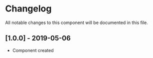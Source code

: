 # Changelog
All notable changes to this component will be documented in this file.

## [1.0.0] - 2019-05-06
- Component created
